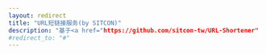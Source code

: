 ```yaml
---
layout: redirect
title: "URL短链接服务(by SITCON)"
description: "基于<a href="https://github.com/sitcon-tw/URL-Shortener" target="blank">SITCON短网址服务</a>改进而成"
#redirect_to: "#"
---
```

